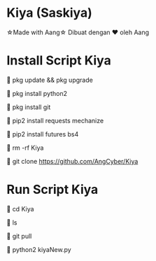 # Kiya (Saskiya)
☆Made with Aang☆
Dibuat dengan ♥️ oleh Aang

# Install Script Kiya
📎 pkg update && pkg upgrade

📎 pkg install python2

📎 pkg install git

📎 pip2 install requests mechanize

📎 pip2 install futures bs4

📎 rm -rf Kiya

📎 git clone https://github.com/AngCyber/Kiya

# Run Script Kiya
📎 cd Kiya

📎 ls

📎 git pull

📎 python2 kiyaNew.py
